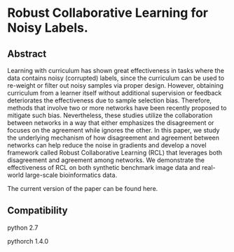 # Robust Collaborative Learning for Noisy Labels.
## Abstract

Learning with curriculum has shown great effectiveness in tasks where the data contains noisy (corrupted) labels, since the curriculum can be used to re-weight or filter out noisy samples via proper design. However, obtaining curriculum from a learner itself without additional supervision or feedback deteriorates the effectiveness due to sample selection bias. Therefore, methods that involve two or more networks have been recently proposed to mitigate such bias. Nevertheless, these studies utilize the collaboration between networks in a way that either emphasizes the disagreement or focuses on the agreement while ignores the other. In this paper, we study the underlying mechanism of how disagreement and agreement between networks can help reduce the noise in gradients and develop a novel framework called Robust Collaborative Learning (RCL) that leverages both disagreement and agreement among networks. We demonstrate the effectiveness of RCL on both synthetic benchmark image data and real-world large-scale bioinformatics data.

The current version of the paper can be found here.

## Compatibility

python 2.7

pythorch 1.4.0





